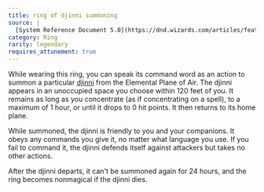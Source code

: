 ```yaml
---
title: ring of djinni summoning
source: |
  [System Reference Document 5.0](https://dnd.wizards.com/articles/features/systems-reference-document-srd)
category: Ring
rarity: legendary
requires_attunement: true
---
```


While wearing this ring, you can speak its command word as an action to summon a particular [djinni](/monsters/genie-djinni/) from the Elemental Plane of Air. The djinni appears in an unoccupied space you choose within 120 feet of you. It remains as long as you concentrate (as if concentrating on a spell), to a maximum of 1 hour, or until it drops to 0 hit points. It then returns to its home plane.

While summoned, the djinni is friendly to you and your companions. It obeys any commands you give it, no matter what language you use. If you fail to command it, the djinni defends itself against attackers but takes no other actions.

After the djinni departs, it can't be summoned again for 24 hours, and the ring becomes nonmagical if the djinni dies.

